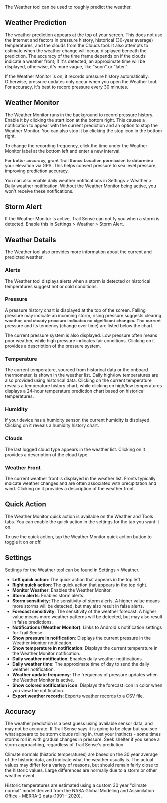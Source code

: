 The Weather tool can be used to roughly predict the weather.

## Weather Prediction
The weather prediction appears at the top of your screen. This does not use the Internet and factors in pressure history, historical (30-year average) temperatures, and the clouds from the Clouds tool. It also attempts to estimate when the weather change will occur, displayed beneath the prediction. The accuracy of the time frame depends on if the clouds indicate a weather front; if it's detected, an approximate time will be displayed, otherwise, it's more vague, like "soon" or "later."

If the Weather Monitor is on, it records pressure history automatically. Otherwise, pressure updates only occur when you open the Weather tool. For accuracy, it's best to record pressure every 30 minutes.

## Weather Monitor
The Weather Monitor runs in the background to record pressure history. Enable it by clicking the start icon at the bottom right. This causes a notification to appear with the current prediction and an option to stop the Weather Monitor. You can also stop it by clicking the stop icon in the bottom right.

To change the recording frequency, click the time under the Weather Monitor label at the bottom left and enter a new interval.

For better accuracy, grant Trail Sense Location permission to determine your elevation via GPS. This helps convert pressure to sea level pressure, improving prediction accuracy.

You can also enable daily weather notifications in Settings > Weather > Daily weather notification. Without the Weather Monitor being active, you won't receive these notifications.

## Storm Alert
If the Weather Monitor is active, Trail Sense can notify you when a storm is detected. Enable this in Settings > Weather > Storm Alert.

## Weather Details
The Weather tool also provides more information about the current and predicted weather.

### Alerts
The Weather tool displays alerts when a storm is detected or historical temperatures suggest hot or cold conditions.

### Pressure
A pressure history chart is displayed at the top of the screen. Falling pressure may indicate an incoming storm, rising pressure suggests clearing weather, and steady pressure indicates no significant changes. The current pressure and its tendency (change over time) are listed below the chart.

The current pressure system is also displayed. Low pressure often means poor weather, while high pressure indicates fair conditions. Clicking on it provides a description of the pressure system.

### Temperature
The current temperature, sourced from historical data or the onboard thermometer, is shown in the weather list. Daily high/low temperatures are also provided using historical data. Clicking on the current temperature reveals a temperature history chart, while clicking on high/low temperatures displays a 24-hour temperature prediction chart based on historical temperatures.

### Humidity
If your device has a humidity sensor, the current humidity is displayed. Clicking on it reveals a humidity history chart.

### Clouds
The last logged cloud type appears in the weather list. Clicking on it provides a description of the cloud type.

### Weather Front
The current weather front is displayed in the weather list. Fronts typically indicate weather changes and are often associated with precipitation and wind. Clicking on it provides a description of the weather front.

## Quick Action
The Weather Monitor quick action is available on the Weather and Tools tabs. You can enable the quick action in the settings for the tab you want it on.

To use the quick action, tap the Weather Monitor quick action button to toggle it on or off.

## Settings
Settings for the Weather tool can be found in Settings > Weather.

- **Left quick action**: The quick action that appears in the top left.
- **Right quick action**: The quick action that appears in the top right.
- **Monitor Weather**: Enables the Weather Monitor.
- **Storm alerts**: Enables storm alerts.
- **Storm sensitivity**: The sensitivity of storm alerts. A higher value means more storms will be detected, but may also result in false alerts.
- **Forecast sensitivity**: The sensitivity of the weather forecast. A higher value means more weather patterns will be detected, but may also result in false predictions.
- **Notifications (Weather Monitor)**: Links to Android's notification settings for Trail Sense.
- **Show pressure in notification**: Displays the current pressure in the Weather Monitor notification.
- **Show temperature in notification**: Displays the current temperature in the Weather Monitor notification.
- **Daily weather notification**: Enables daily weather notifications.
- **Daily weather time**: The approximate time of day to send the daily weather notification.
- **Weather update frequency**: The frequency of pressure updates when the Weather Monitor is active.
- **Show colored notification icon**: Displays the forecast icon in color when you view the notification.
- **Export weather records**: Exports weather records to a CSV file.

## Accuracy
The weather prediction is a best guess using available sensor data, and may not be accurate. If Trail Sense says it is going to be clear but you see what appears to be storm clouds rolling in, trust your instincts - some times storms roll in with gradual changes in pressure. Seek shelter if you sense a storm approaching, regardless of Trail Sense's prediction.

Climate normals (historic temperatures) are based on the 30 year average of the historic data, and indicate what the weather usually is. The actual values may differ for a variety of reasons, but should remain fairly close to the historic values. Large differences are normally due to a storm or other weather event.

Historic temperatures are estimated using a custom 30 year "climate normal" model derived from the NASA Global Modeling and Assimilation Office - MERRA-2 data (1991 - 2020).